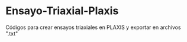 # Ensayo-Triaxial-Plaxis
Códigos para crear ensayos triaxiales en PLAXIS y exportar en archivos ".txt"
